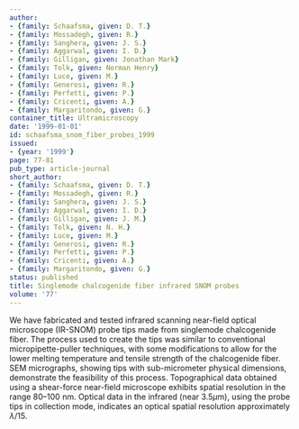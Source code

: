 ```yaml
---
author:
- {family: Schaafsma, given: D. T.}
- {family: Mossadegh, given: R.}
- {family: Sanghera, given: J. S.}
- {family: Aggarwal, given: I. D.}
- {family: Gilligan, given: Jonathan Mark}
- {family: Tolk, given: Norman Henry}
- {family: Luce, given: M.}
- {family: Generosi, given: R.}
- {family: Perfetti, given: P.}
- {family: Cricenti, given: A.}
- {family: Margaritondo, given: G.}
container_title: Ultramicroscopy
date: '1999-01-01'
id: schaafsma_snom_fiber_probes_1999
issued:
- {year: '1999'}
page: 77-81
pub_type: article-journal
short_author:
- {family: Schaafsma, given: D. T.}
- {family: Mossadegh, given: R.}
- {family: Sanghera, given: J. S.}
- {family: Aggarwal, given: I. D.}
- {family: Gilligan, given: J. M.}
- {family: Tolk, given: N. H.}
- {family: Luce, given: M.}
- {family: Generosi, given: R.}
- {family: Perfetti, given: P.}
- {family: Cricenti, given: A.}
- {family: Margaritondo, given: G.}
status: published
title: Singlemode chalcogenide fiber infrared SNOM probes
volume: '77'
---
```

We have fabricated and tested infrared scanning near-field optical microscope (IR-SNOM) probe tips made from singlemode chalcogenide fiber. The process used to create the tips was similar to conventional micropipette-puller techniques, with some modifications to allow for the lower melting temperature and tensile strength of the chalcogenide fiber. SEM micrographs, showing tips with sub-micrometer physical dimensions, demonstrate the feasibility of this process. Topographical data obtained using a shear-force near-field microscope exhibits spatial resolution in the range 80&#8211;100 nm. Optical data in the infrared (near 3.5$\mu$m), using the probe tips in collection mode, indicates an optical spatial resolution approximately $\lambda/15$.
